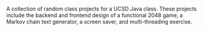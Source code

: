 A collection of random class projects for a UCSD Java class. These projects include the backend and frontend design of a functional 2048 game, a Markov chain text generator, a screen saver, and multi-threading exercise.
